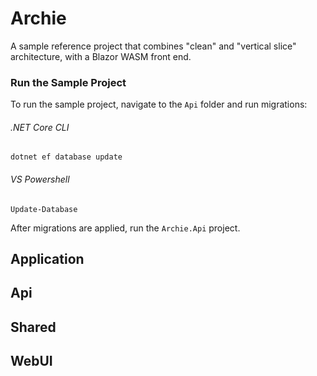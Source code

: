 # Archie
A sample reference project that combines "clean" and "vertical slice" architecture, with a Blazor WASM front end.

### Run the Sample Project
To run the sample project, navigate to the `Api` folder and run migrations:

###### .NET Core CLI
```
dotnet ef database update
```

###### VS Powershell
```
Update-Database
```

After migrations are applied, run the `Archie.Api` project.

## Application

## Api

## Shared

## WebUI
